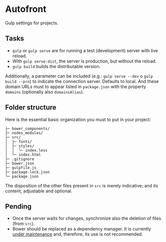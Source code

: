 # Autofront

Gulp settings for projects.

## Tasks

- `gulp` or `gulp serve` are for running a test (development) server with live reload.
- With `gulp serve:dist`, the server is production, but without the reload.
- `gulp build` builds the distributable version.

Additionally, a parameter can be included (e.g.: `gulp serve --dev` o `gulp build --pro`) to indicate the connection server. Defaults to local. And these domain URLs must to appear listed in `package.json` with the property `domains` (optionally also `domainsAlias`).

## Folder structure

Here is the essential basic organization you must to put in your project:

```text
├─ bower_components/
├─ nodes_modules/
├─ src/
│  ├─ fonts/
│  ├─ styles/
│  │  └─ index.less
│  └─ index.html
├─ .gitignore
├─ bower.json
├─ gulpfile.js
├─ package-lock.json
└─ package.json
```

The disposition of the other files present in `src` is merely indicative; and its content, adjustable and optional.

## Pending

- Once the server waits for changes, synchronize also the deletion of files (from `src`).
- Bower should be replaced as a dependency manager. It is currently [under maintenance](https://bower.io/blog/2017/how-to-migrate-away-from-bower/) and, therefore, its use is not recommended.